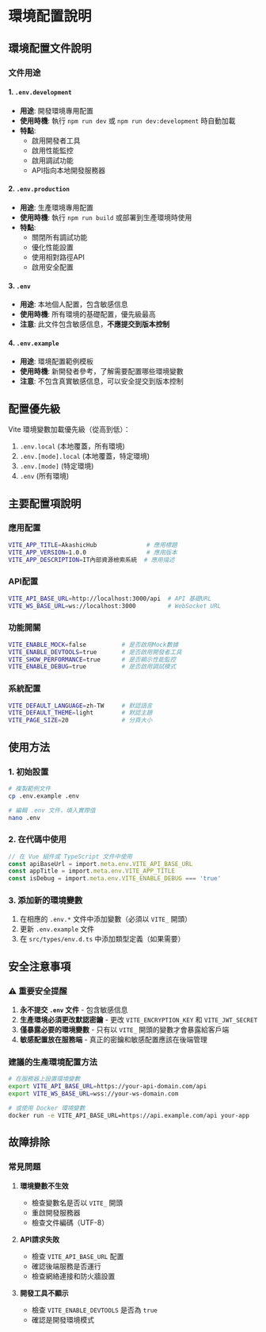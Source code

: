 # 環境配置說明

## 環境配置文件說明

### 文件用途

#### 1. `.env.development`
- **用途**: 開發環境專用配置
- **使用時機**: 執行 `npm run dev` 或 `npm run dev:development` 時自動加載
- **特點**: 
  - 啟用開發者工具
  - 啟用性能監控
  - 啟用調試功能
  - API指向本地開發服務器

#### 2. `.env.production`
- **用途**: 生產環境專用配置
- **使用時機**: 執行 `npm run build` 或部署到生產環境時使用
- **特點**:
  - 關閉所有調試功能
  - 優化性能設置
  - 使用相對路徑API
  - 啟用安全配置

#### 3. `.env`
- **用途**: 本地個人配置，包含敏感信息
- **使用時機**: 所有環境的基礎配置，優先級最高
- **注意**: 此文件包含敏感信息，**不應提交到版本控制**

#### 4. `.env.example`
- **用途**: 環境配置範例模板
- **使用時機**: 新開發者參考，了解需要配置哪些環境變數
- **注意**: 不包含真實敏感信息，可以安全提交到版本控制

## 配置優先級

Vite 環境變數加載優先級（從高到低）：
1. `.env.local` (本地覆蓋，所有環境)
2. `.env.[mode].local` (本地覆蓋，特定環境)
3. `.env.[mode]` (特定環境)
4. `.env` (所有環境)

## 主要配置項說明

### 應用配置
```bash
VITE_APP_TITLE=AkashicHub              # 應用標題
VITE_APP_VERSION=1.0.0                 # 應用版本
VITE_APP_DESCRIPTION=IT內部資源檢索系統  # 應用描述
```

### API配置
```bash
VITE_API_BASE_URL=http://localhost:3000/api  # API 基礎URL
VITE_WS_BASE_URL=ws://localhost:3000         # WebSocket URL
```

### 功能開關
```bash
VITE_ENABLE_MOCK=false          # 是否啟用Mock數據
VITE_ENABLE_DEVTOOLS=true       # 是否啟用開發者工具
VITE_SHOW_PERFORMANCE=true      # 是否顯示性能監控
VITE_ENABLE_DEBUG=true          # 是否啟用調試模式
```

### 系統配置
```bash
VITE_DEFAULT_LANGUAGE=zh-TW     # 默認語言
VITE_DEFAULT_THEME=light        # 默認主題
VITE_PAGE_SIZE=20               # 分頁大小
```

## 使用方法

### 1. 初始設置
```bash
# 複製範例文件
cp .env.example .env

# 編輯 .env 文件，填入實際值
nano .env
```

### 2. 在代碼中使用
```typescript
// 在 Vue 組件或 TypeScript 文件中使用
const apiBaseUrl = import.meta.env.VITE_API_BASE_URL
const appTitle = import.meta.env.VITE_APP_TITLE
const isDebug = import.meta.env.VITE_ENABLE_DEBUG === 'true'
```

### 3. 添加新的環境變數
1. 在相應的 `.env.*` 文件中添加變數（必須以 `VITE_` 開頭）
2. 更新 `.env.example` 文件
3. 在 `src/types/env.d.ts` 中添加類型定義（如果需要）

## 安全注意事項

### ⚠️ 重要安全提醒
1. **永不提交 `.env` 文件** - 包含敏感信息
2. **生產環境必須更改默認密鑰** - 更改 `VITE_ENCRYPTION_KEY` 和 `VITE_JWT_SECRET`
3. **僅暴露必要的環境變數** - 只有以 `VITE_` 開頭的變數才會暴露給客戶端
4. **敏感配置放在服務端** - 真正的密鑰和敏感配置應該在後端管理

### 建議的生產環境配置方法
```bash
# 在服務器上設置環境變數
export VITE_API_BASE_URL=https://your-api-domain.com/api
export VITE_WS_BASE_URL=wss://your-ws-domain.com

# 或使用 Docker 環境變數
docker run -e VITE_API_BASE_URL=https://api.example.com/api your-app
```

## 故障排除

### 常見問題

1. **環境變數不生效**
   - 檢查變數名是否以 `VITE_` 開頭
   - 重啟開發服務器
   - 檢查文件編碼（UTF-8）

2. **API請求失敗**
   - 檢查 `VITE_API_BASE_URL` 配置
   - 確認後端服務是否運行
   - 檢查網絡連接和防火牆設置

3. **開發工具不顯示**
   - 檢查 `VITE_ENABLE_DEVTOOLS` 是否為 `true`
   - 確認是開發環境模式